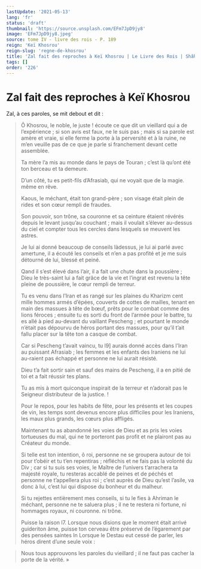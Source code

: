 ```yaml
---
lastUpdate: '2021-05-13'
lang: 'fr'
status: 'draft'
thumbnail: 'https://source.unsplash.com/EFm7JpD9jy8'
image: 'EFm7JpD9jy8.jpeg'
source: tome IV - livre des rois - P. 189
reign: 'Keï Khosrou'
reign-slug: 'regne-de-khosrou'
title: 'Zal fait des reproches à Keï Khosrou | Le Livre des Rois | Shâhnâmeh'
tags: []
order: '226'
---
```


<!-- LTeX: language=fr -->

# Zal fait des reproches à Keï Khosrou

Zal, à ces paroles, se mit debout et dit :

> Ô Khosrou, le noble, le juste ! écoute ce que dit un vieillard qui a de l’expérience ; si son avis est faux, ne le suis pas ; mais si sa parole est amère et vraie, si elle ferme la porte à la perversité et à la ruine, ne m’en veuille pas de ce que je parle si franchement devant cette assemblée.
>
> Ta mère l’a mis au monde dans le pays de Touran ; c’est là qu’ont été ton berceau et ta demeure.
>
> D’un côté, tu es petit-fils d’Afrasiab, qui ne voyait que de la magie. même en rêve.
>
> Kaous, le méchant, était ton grand-père ; son visage était plein de rides et son cœur rempli de fraudes.
>
> Son pouvoir, son trône, sa couronne et sa ceinture étaient révérés depuis le levant jusqu’au couchant ; mais il voulait s’élever au-dessus du ciel et compter tous les cercles dans lesquels se meuvent les astres.
>
> Je lui ai donné beaucoup de conseils làdessus, je lui ai parlé avec amertune, il a écouté les conseils et n’en a pas profité et je me suis détourné de lui, blessé et peiné.
>
> Qand il s’est élevé dans l’air, il a fait une chute dans la poussière ; Dieu le très-saint lui a fait grâce de la vie et l’ingrat est revenu la tête pleine de poussière, le cœur rempli de terreur.
>
> Tu es venu dans l’Iran et as rangé sur les plaines du Kharizm cent mille hommes armés d’épées, couverts de cottes de mailles, tenant en main des massues à tête de bœuf, prêts pour le combat comme des lions féroces ; ensuite tu es sorti du front de l’armée pour le battre, tu es allé à pied au-devant du vaillant Pescheng ; et pourtant le monde n’était pas dépourvu de héros portant des massues, pour qu’il t’ait fallu placer sur la tête ton a casque de combat.
>
> Car si Pescheng t’avait vaincu, tu l9] aurais donné accès dans l’Iran au puissant Afrasiab ; les femmes et les enfants des Iraniens ne lui au-raient pas échappé et personne ne lui aurait résisté.
>
> Dieu t’a fait sortir sain et sauf des mains de Pescheng, il a en pitié de toi et a fait réussir tes plans.
>
> Tu as mis à mort quiconque inspirait de la terreur et n’adorait pas le Seigneur distributeur de la justice. !
>
> Pour le repos, pour les habits de fête, pour les présents et les coupes de vin, les temps sont devenus encore plus difficiles pour les Iraniens, les maux plus grands, les cœurs plus affligés.
>
> Maintenant tu as abandonné les voies de Dieu et as pris les voies tortueuses du mal, qui ne te porteront pas profit et ne plairont pas au Créateur du monde.
>
> Si telle est ton intention, ô roi, personne ne se groupera autour de toi pour t’obéir et tu t’en repentiras ; réfléchis et ne fais pas la volonté du Div ; car si tu suis ses voies, le Maître de l’univers t’arrachera ta majesté royale, tu resteras accablé de peines et de péchés et personne ne t’appellera plus roi ; c’est auprès de Dieu qu’est l’asile, va donc à lui, c’est lui qui dispose du bonheur et du malheur.
>
> Si tu rejettes entièrement mes conseils, si tu le fies à Ahriman le méchant, personne ne te saluera plus ; il ne te restera ni fortune, ni hommages royaux, ni couronne. ni trône.
>
> Puisse la raison l7.
Lorsque nous disions que le moment était arrivé guideriton âme, puisse ton cerveau être préservé de l’égarement par des pensées saintes In Lorsque le Destau eut cessé de parler, les héros dirent d’une seule voix :

> Nous tous approuvons les paroles du vieillard ; il ne faut pas cacher la porte de la vérité. »
